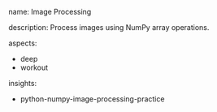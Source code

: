 name: Image Processing

description: Process images using NumPy array operations.

aspects:
  - deep
  - workout

insights:
  - python-numpy-image-processing-practice

